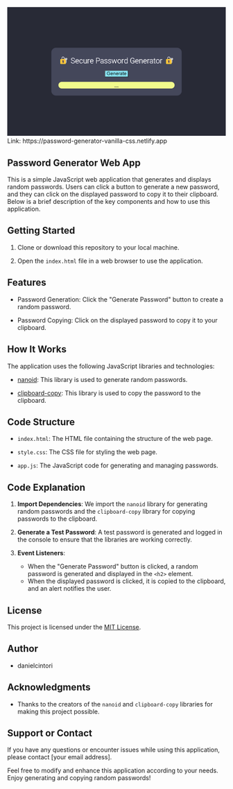 <img src="https://github.com/danielcintori/Password/blob/main/exemple%20screen.png">
Link: https://password-generator-vanilla-css.netlify.app

## Password Generator Web App

This is a simple JavaScript web application that generates and displays random passwords. Users can click a button to generate a new password, and they can click on the displayed password to copy it to their clipboard. Below is a brief description of the key components and how to use this application.

## Getting Started

1. Clone or download this repository to your local machine.

2. Open the `index.html` file in a web browser to use the application.

## Features

- Password Generation: Click the "Generate Password" button to create a random password.

- Password Copying: Click on the displayed password to copy it to your clipboard.

## How It Works

The application uses the following JavaScript libraries and technologies:

- [nanoid](https://github.com/ai/nanoid): This library is used to generate random passwords.

- [clipboard-copy](https://github.com/sindresorhus/clipboard-copy): This library is used to copy the password to the clipboard.

## Code Structure

- `index.html`: The HTML file containing the structure of the web page.

- `style.css`: The CSS file for styling the web page.

- `app.js`: The JavaScript code for generating and managing passwords.

## Code Explanation

1. **Import Dependencies**: We import the `nanoid` library for generating random passwords and the `clipboard-copy` library for copying passwords to the clipboard.

2. **Generate a Test Password**: A test password is generated and logged in the console to ensure that the libraries are working correctly.

3. **Event Listeners**:
   - When the "Generate Password" button is clicked, a random password is generated and displayed in the `<h2>` element.
   - When the displayed password is clicked, it is copied to the clipboard, and an alert notifies the user.

## License

This project is licensed under the [MIT License](LICENSE).

## Author

- danielcintori

## Acknowledgments

- Thanks to the creators of the `nanoid` and `clipboard-copy` libraries for making this project possible.

## Support or Contact

If you have any questions or encounter issues while using this application, please contact [your email address].

Feel free to modify and enhance this application according to your needs. Enjoy generating and copying random passwords!
